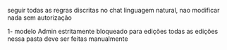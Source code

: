 seguir todas as regras discritas no chat linguagem natural, nao modificar nada sem autorização 

1- modelo Admin estritamente bloqueado para edições todas as edições nessa pasta deve ser feitas manualmente